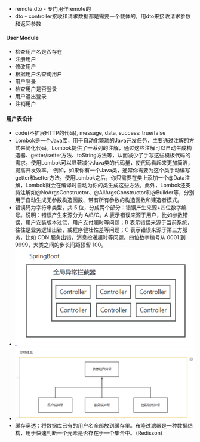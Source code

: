 * remote.dto - 专门用作remote的
* dto - controller接收和请求数据都是需要一个载体的，用dto来接收请求参数和返回参数

#### User Module
* 检查用户名是否存在
* 注册用户
* 修改用户
* 根据用户名查询用户
* 用户登录
* 检查用户是否登录
* 用户退出登录
* 注销用户
#### 用户表设计


* code(不扩展HTTP的代码), message, data, success: true/false
* Lombok是一个Java库，用于自动化繁琐的Java开发任务，主要通过注解的方式来简化代码。Lombok提供了一系列的注解，通过这些注解可以自动生成构造器、getter/setter方法、toString方法等，从而减少了手写这些模板代码的需求。使用Lombok可以显著减少Java类的代码量，使代码看起来更加简洁，提高开发效率。  例如，如果你有一个Java类，通常你需要为这个类手动编写getter和setter方法。使用Lombok之后，你只需要在类上添加一个@Data注解，Lombok就会在编译时自动为你的类生成这些方法。此外，Lombok还支持注解如@NoArgsConstructor、@AllArgsConstructor和@Builder等，分别用于自动生成无参数构造函数、带有所有参数的构造函数和建造者模式。
* 错误码为字符串类型，共 5 位，分成两个部分：错误产生来源+四位数字编号。说明：错误产生来源分为 A/B/C。A 表示错误来源于用户，比如参数错误，用户安装版本过低，用户支付超时等问题；B 表示错误来源于当前系统，往往是业务逻辑出错，或程序健壮性差等问题；C 表示错误来源于第三方服务，比如 CDN 服务出错，消息投递超时等问题。四位数字编号从 0001 到 9999，大类之间的步长间距预留 100。
* ![img.png](img.png)
* ![img_1.png](img_1.png)
* 缓存穿透：将数据库已有的用户名全部放到缓存里。布隆过滤器是一种数据结构，用于快速判断一个元素是否存在于一个集合中。（Redisson)